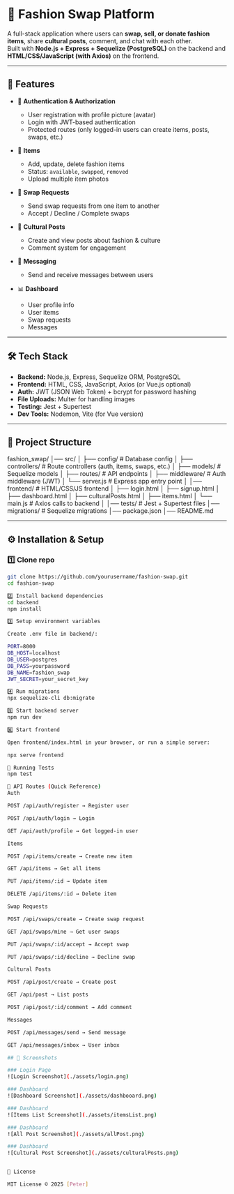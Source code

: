 # 👗 Fashion Swap Platform

A full-stack application where users can **swap, sell, or donate fashion items**, share **cultural posts**, comment, and chat with each other.  
Built with **Node.js + Express + Sequelize (PostgreSQL)** on the backend and **HTML/CSS/JavaScript (with Axios)** on the frontend.

---

## 🚀 Features
- 🔐 **Authentication & Authorization**
  - User registration with profile picture (avatar)
  - Login with JWT-based authentication
  - Protected routes (only logged-in users can create items, posts, swaps, etc.)

- 👗 **Items**
  - Add, update, delete fashion items
  - Status: `available`, `swapped`, `removed`
  - Upload multiple item photos

- 🔄 **Swap Requests**
  - Send swap requests from one item to another
  - Accept / Decline / Complete swaps

- 📝 **Cultural Posts**
  - Create and view posts about fashion & culture
  - Comment system for engagement

- 💬 **Messaging**
  - Send and receive messages between users

- 📊 **Dashboard**
  - User profile info
  - User items
  - Swap requests
  - Messages

---

## 🛠️ Tech Stack
- **Backend:** Node.js, Express, Sequelize ORM, PostgreSQL
- **Frontend:** HTML, CSS, JavaScript, Axios (or Vue.js optional)
- **Auth:** JWT (JSON Web Token) + bcrypt for password hashing
- **File Uploads:** Multer for handling images
- **Testing:** Jest + Supertest
- **Dev Tools:** Nodemon, Vite (for Vue version)

---

## 📂 Project Structure
fashion_swap/
│── src/
│ ├── config/ # Database config
│ ├── controllers/ # Route controllers (auth, items, swaps, etc.)
│ ├── models/ # Sequelize models
│ ├── routes/ # API endpoints
│ ├── middleware/ # Auth middleware (JWT)
│ └── server.js # Express app entry point
│
│── frontend/ # HTML/CSS/JS frontend
│ ├── login.html
│ ├── signup.html
│ ├── dashboard.html
│ ├── culturalPosts.html
│ ├── items.html
│ └── main.js # Axios calls to backend
│
│── tests/ # Jest + Supertest files
│── migrations/ # Sequelize migrations
│── package.json
│── README.md


---

## ⚙️ Installation & Setup

### 1️⃣ Clone repo
```bash
git clone https://github.com/yourusername/fashion-swap.git
cd fashion-swap

2️⃣ Install backend dependencies
cd backend
npm install

3️⃣ Setup environment variables

Create .env file in backend/:

PORT=8000
DB_HOST=localhost
DB_USER=postgres
DB_PASS=yourpassword
DB_NAME=fashion_swap
JWT_SECRET=your_secret_key

4️⃣ Run migrations
npx sequelize-cli db:migrate

5️⃣ Start backend server
npm run dev

6️⃣ Start frontend

Open frontend/index.html in your browser, or run a simple server:

npx serve frontend

🧪 Running Tests
npm test

📌 API Routes (Quick Reference)
Auth

POST /api/auth/register → Register user

POST /api/auth/login → Login

GET /api/auth/profile → Get logged-in user

Items

POST /api/items/create → Create new item

GET /api/items → Get all items

PUT /api/items/:id → Update item

DELETE /api/items/:id → Delete item

Swap Requests

POST /api/swaps/create → Create swap request

GET /api/swaps/mine → Get user swaps

PUT /api/swaps/:id/accept → Accept swap

PUT /api/swaps/:id/decline → Decline swap

Cultural Posts

POST /api/post/create → Create post

GET /api/post → List posts

POST /api/post/:id/comment → Add comment

Messages

POST /api/messages/send → Send message

GET /api/messages/inbox → User inbox

## 📸 Screenshots

### Login Page
![Login Screenshot](./assets/login.png)

### Dashboard
![Dashboard Screenshot](./assets/dashbooard.png)

### Dashboard
![Items List Screenshot](./assets/itemsList.png)

### Dashboard
![All Post Screenshot](./assets/allPost.png)

### Dashboard
![Cultural Post Screenshot](./assets/culturalPosts.png)


📜 License

MIT License © 2025 [Peter]